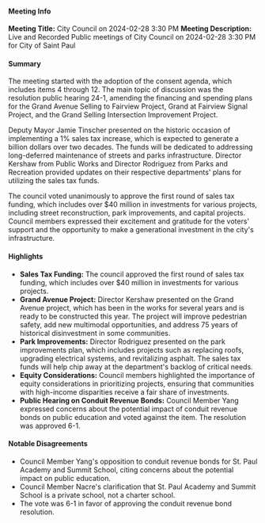 ---
---

#### Meeting Info
**Meeting Title:** City Council on 2024-02-28 3:30 PM
**Meeting Description:** Live and Recorded Public meetings of City Council on 2024-02-28 3:30 PM for City of Saint Paul

#### Summary
The meeting started with the adoption of the consent agenda, which includes items 4 through 12. The main topic of discussion was the resolution public hearing 24-1, amending the financing and spending plans for the Grand Avenue Selling to Fairview Project, Grand at Fairview Signal Project, and the Grand Selling Intersection Improvement Project.

Deputy Mayor Jamie Tinscher presented on the historic occasion of implementing a 1% sales tax increase, which is expected to generate a billion dollars over two decades. The funds will be dedicated to addressing long-deferred maintenance of streets and parks infrastructure. Director Kershaw from Public Works and Director Rodriguez from Parks and Recreation provided updates on their respective departments' plans for utilizing the sales tax funds.

The council voted unanimously to approve the first round of sales tax funding, which includes over $40 million in investments for various projects, including street reconstruction, park improvements, and capital projects. Council members expressed their excitement and gratitude for the voters' support and the opportunity to make a generational investment in the city's infrastructure.

#### Highlights

* **Sales Tax Funding:** The council approved the first round of sales tax funding, which includes over $40 million in investments for various projects.
* **Grand Avenue Project:** Director Kershaw presented on the Grand Avenue project, which has been in the works for several years and is ready to be constructed this year. The project will improve pedestrian safety, add new multimodal opportunities, and address 75 years of historical disinvestment in some communities.
* **Park Improvements:** Director Rodriguez presented on the park improvements plan, which includes projects such as replacing roofs, upgrading electrical systems, and revitalizing asphalt. The sales tax funds will help chip away at the department's backlog of critical needs.
* **Equity Considerations:** Council members highlighted the importance of equity considerations in prioritizing projects, ensuring that communities with high-income disparities receive a fair share of investments.
* **Public Hearing on Conduit Revenue Bonds:** Council Member Yang expressed concerns about the potential impact of conduit revenue bonds on public education and voted against the item. The resolution was approved 6-1.

#### Notable Disagreements

* Council Member Yang's opposition to conduit revenue bonds for St. Paul Academy and Summit School, citing concerns about the potential impact on public education.
* Council Member Nacre's clarification that St. Paul Academy and Summit School is a private school, not a charter school.
* The vote was 6-1 in favor of approving the conduit revenue bond resolution.

